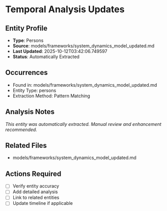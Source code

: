 # Temporal Analysis Updates

## Entity Profile
- **Type**: Persons
- **Source**: models/frameworks/system_dynamics_model_updated.md
- **Last Updated**: 2025-10-12T03:42:06.749597
- **Status**: Automatically Extracted

## Occurrences
- Found in: models/frameworks/system_dynamics_model_updated.md
- Entity Type: persons
- Extraction Method: Pattern Matching

## Analysis Notes
*This entity was automatically extracted. Manual review and enhancement recommended.*

## Related Files
- models/frameworks/system_dynamics_model_updated.md

## Actions Required
- [ ] Verify entity accuracy
- [ ] Add detailed analysis
- [ ] Link to related entities
- [ ] Update timeline if applicable
